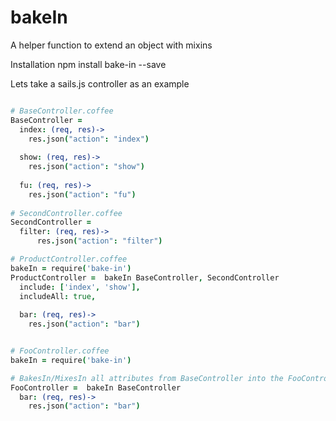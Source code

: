# bakeIn
A helper function to extend an object with mixins

Installation
  npm install bake-in --save

Lets take a sails.js controller as an example
```coffeescript

# BaseController.coffee
BaseController =
  index: (req, res)->
    res.json("action": "index")
  
  show: (req, res)->
    res.json("action": "show")
    
  fu: (req, res)->
    res.json("action": "fu")
  
# SecondController.coffee  
SecondController =
  filter: (req, res)->
      res.json("action": "filter")

# ProductController.coffee 
bakeIn = require('bake-in')
ProductController =  bakeIn BaseController, SecondController
  include: ['index', 'show'],
  includeAll: true,
  
  bar: (req, res)->
    res.json("action": "bar")


# FooController.coffee 
bakeIn = require('bake-in')

# BakesIn/MixesIn all attributes from BaseController into the FooController
FooController =  bakeIn BaseController
  bar: (req, res)->
    res.json("action": "bar")

  
  ```